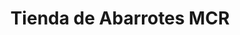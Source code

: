 ---
title: "Tienda de Abarrotes MCR"
url: /ciudad-guayana-puerto-ordaz/tienda-de-abarrotes-mcr/
shop: Lebensmittel
---